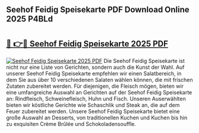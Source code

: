 ## Seehof Feidig Speisekarte PDF Download Online 2025 P4BLd

# <h2><a href="http://gcagkg7.nevu.top/?p=Seehof+Feidig+Speisekarte">🔗 👉🔴 Seehof Feidig Speisekarte 2025 PDF</a></h2>

[![Seehof Feidig Speisekarte 2025 PDF](https://i.imgur.com/dBaPXMq.png)](http://gcagkg7.nevu.top/?p=Seehof+Feidig+Speisekarte)
Die Seehof Feidig Speisekarte ist nicht nur eine Liste von Gerichten, sondern auch die Kunst der Wahl. Auf unserer Seehof Feidig Speisekarte empfehlen wir einen Salatbereich, in dem Sie aus über 10 verschiedenen Salaten wählen können, die mit frischen Zutaten zubereitet werden. Für diejenigen, die Fleisch mögen, bieten wir eine umfangreiche Auswahl an Gerichten auf der Seehof Feidig Speisekarte an: Rindfleisch, Schweinefleisch, Huhn und Fisch. Unseren Auserwählten bieten wir köstliche Gerichte wie Schaschlik und Steak an, die auf dem Feuer zubereitet werden. Unsere Seehof Feidig Speisekarte bietet eine große Auswahl an Desserts, von traditionellen Kuchen und Kuchen bis hin zu exquisiten Crème Brûlée und Schokoladensouffle.
